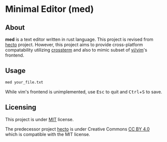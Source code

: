 # Minimal Editor (med)

## About
**med** is a text editor written in rust language.
This project is revised from [hecto](https://github.com/pflenker/hecto-tutorial) project.
However, this project aims to provide cross-platform compatability
utilizing [crossterm](https://github.com/crossterm-rs/crossterm)
and also to mimic subset of [vi/vim](https://github.com/vim/vim)'s frontend.

## Usage
```sh
med your_file.txt
```
While vim's frontend is unimplemented,
use <kbd>Esc</kbd> to quit and <kbd>Ctrl</kbd>+<kbd>S</kbd> to save.

## Licensing
This project is under [MIT](./LICENSE) license.

The predecessor project [hecto](https://github.com/pflenker/hecto-tutorial) is under Creative Commons [CC BY 4.0](https://creativecommons.org/licenses/by/4.0/) which is compatible with the MIT license.